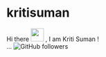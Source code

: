 # kritisuman
Hi there <img src="https://raw.githubusercontent.com/MartinHeinz/MartinHeinz/master/wave.gif" width="30px"> , I am Kriti Suman !
<br/>
...
<img alt="GitHub followers" src="https://img.shields.io/github/followers/sumankriti?style=social">
